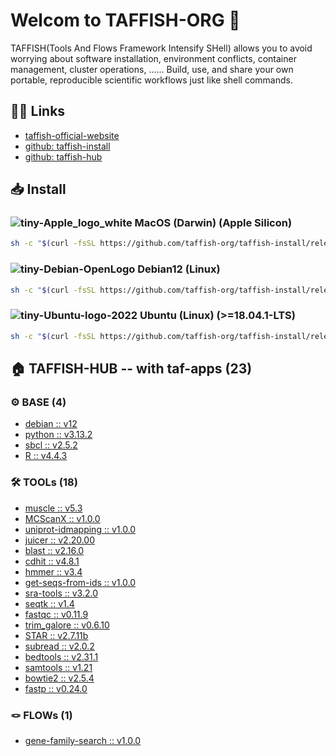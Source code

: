 # Welcom to TAFFISH-ORG 👋

TAFFISH(Tools And Flows Framework Intensify SHell) allows you to avoid worrying about software installation, environment conflicts, container management, cluster operations, ...... Build, use, and share your own portable, reproducible scientific workflows just like shell commands.



## ⛓️‍💥 Links
- [taffish-official-website](https://taffish.com)
- [github: taffish-install](https://github.com/taffish-org/taffish-install)
- [github: taffish-hub](https://github.com/taffish-org/taffish-hub)



## 📥 Install

### ![tiny-Apple_logo_white](https://github.com/user-attachments/assets/36d1ec28-1577-4cd0-a10a-cdaf08952771) MacOS (Darwin) (Apple Silicon)

```bash
sh -c "$(curl -fsSL https://github.com/taffish-org/taffish-install/releases/download/v1.0.0/install-taffish-darwin-arm64-beta.sh)" -n
```

### ![tiny-Debian-OpenLogo](https://github.com/user-attachments/assets/fc2e8de9-fbfc-4675-8d37-5181474be5b3) Debian12 (Linux)

```bash
sh -c "$(curl -fsSL https://github.com/taffish-org/taffish-install/releases/download/v1.0.0/install-taffish-debian12-amd64-beta.sh)" -n
```

### ![tiny-Ubuntu-logo-2022](https://github.com/user-attachments/assets/fcdbcd66-0fe8-42a9-bf44-714c24d0fbdf) Ubuntu (Linux) (>=18.04.1-LTS)

```bash
sh -c "$(curl -fsSL https://github.com/taffish-org/taffish-install/releases/download/v1.0.0/install-taffish-ubuntu-amd64-beta.sh)" -n
```



## 🏠 TAFFISH-HUB -- with taf-apps (23)

### ⚙️ BASE (4)
- [debian :: v12](https://github.com/taffish-org/debian)
- [python :: v3.13.2](https://github.com/taffish-org/python)
- [sbcl :: v2.5.2](https://github.com/taffish-org/sbcl)
- [R :: v4.4.3](https://github.com/taffish-org/R)

### 🛠️ TOOLs (18)
- [muscle :: v5.3](https://github.com/taffish-org/muscle)
- [MCScanX :: v1.0.0](https://github.com/taffish-org/MCScanX)
- [uniprot-idmapping :: v1.0.0](https://github.com/taffish-org/uniprot-idmapping)
- [juicer :: v2.20.00](https://github.com/taffish-org/juicer)
- [blast :: v2.16.0](https://github.com/taffish-org/blast)
- [cdhit :: v4.8.1](https://github.com/taffish-org/cdhit)
- [hmmer :: v3.4](https://github.com/taffish-org/hmmer)
- [get-seqs-from-ids :: v1.0.0](https://github.com/taffish-org/get-seqs-from-ids)
- [sra-tools :: v3.2.0](https://github.com/taffish-org/sra-tools)
- [seqtk :: v1.4](https://github.com/taffish-org/seqtk)
- [fastqc :: v0.11.9](https://github.com/taffish-org/fastqc)
- [trim_galore :: v0.6.10](https://github.com/taffish-org/trim_galore)
- [STAR :: v2.7.11b](https://github.com/taffish-org/STAR)
- [subread :: v2.0.2](https://github.com/taffish-org/subread)
- [bedtools :: v2.31.1](https://github.com/taffish-org/bedtools)
- [samtools :: v1.21](https://github.com/taffish-org/samtools)
- [bowtie2 :: v2.5.4](https://github.com/taffish-org/bowtie2)
- [fastp :: v0.24.0](https://github.com/taffish-org/fastp)

### 🪢 FLOWs (1)
- [gene-family-search :: v1.0.0](https://github.com/taffish-org/gene-family-search)
